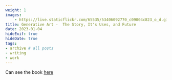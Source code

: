 ```yaml
---
weight: 1
images:
    - https://live.staticflickr.com/65535/53406092770_c09004c823_o_d.gif
title: Generative Art -  The Story, It's Uses, and Future 
date: 2023-01-04
hideExif: true
hideDate: true
tags:
- archive # all posts
- writing
- work
---
```


Can see the book [here](https://cbayes.gitbook.io/generative-art-the-story-its-uses-and-future/part-1-history/1970s)


